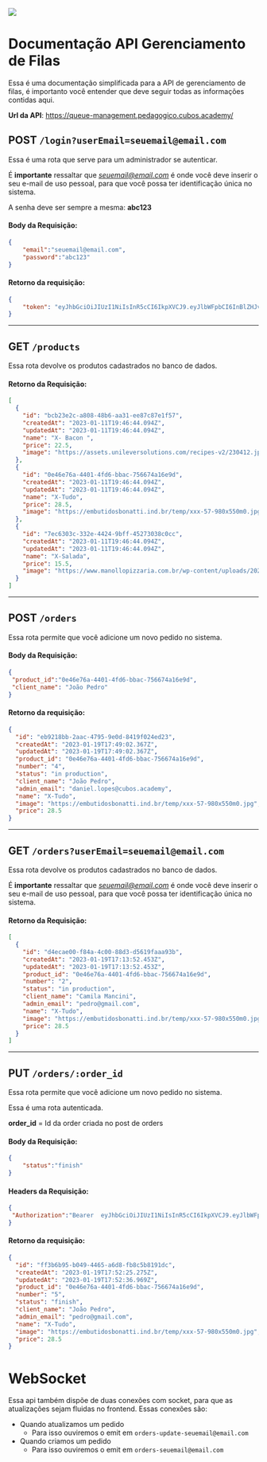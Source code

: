 ![](https://i.imgur.com/xG74tOh.png)

# Documentação API Gerenciamento de Filas

Essa é uma documentação simplificada para a API de gerenciamento de filas, é importanto você entender que deve seguir todas as informações contidas aqui.


**Url da API**: https://queue-management.pedagogico.cubos.academy/

## POST `/login?userEmail=seuemail@email.com`

Essa é uma rota que serve para um administrador se autenticar.

É **importante** ressaltar que *seuemail@email.com* é onde você deve inserir o seu e-mail de uso pessoal, para que você possa ter identificação única no sistema.

A senha deve ser sempre a mesma: **abc123**


#### Body da Requisição:
```json 
{
    "email":"seuemail@email.com",
    "password":"abc123"
}
```

#### Retorno da requisição: 

```json
{
    "token": "eyJhbGciOiJIUzI1NiIsInR5cCI6IkpXVCJ9.eyJlbWFpbCI6InBlZHJvQGdtYWlsLmNvbSIsImlhdCI6MTY3NDE0ODg0MCwiZXhwIjoxNjc0MjM1MjQwfQ.Iqev2UUCVRyy1ULDDbF8-kFRmgFcm0wTEAWGrYkA8Uk"
}
```

--- 
## GET `/products`

Essa rota devolve os produtos cadastrados no banco de dados.


#### Retorno da Requisição:
```json 
[
  {
    "id": "bcb23e2c-a808-48b6-aa31-ee87c87e1f57",
    "createdAt": "2023-01-11T19:46:44.094Z",
    "updatedAt": "2023-01-11T19:46:44.094Z",
    "name": "X- Bacon ",
    "price": 22.5,
    "image": "https://assets.unileversolutions.com/recipes-v2/230412.jpg?imwidth=800"
  },
  {
    "id": "0e46e76a-4401-4fd6-bbac-756674a16e9d",
    "createdAt": "2023-01-11T19:46:44.094Z",
    "updatedAt": "2023-01-11T19:46:44.094Z",
    "name": "X-Tudo",
    "price": 28.5,
    "image": "https://embutidosbonatti.ind.br/temp/xxx-57-980x550m0.jpg"
  },
  {
    "id": "7ec6303c-332e-4424-9bff-45273038c0cc",
    "createdAt": "2023-01-11T19:46:44.094Z",
    "updatedAt": "2023-01-11T19:46:44.094Z",
    "name": "X-Salada",
    "price": 15.5,
    "image": "https://www.manollopizzaria.com.br/wp-content/uploads/2021/02/X_TUDO_DE_HAMBURGUER1-1.jpg"
  }
]

```

---

## POST `/orders`

Essa rota permite que você adicione um novo pedido no sistema.


#### Body da Requisição:
```json 
{
 "product_id":"0e46e76a-4401-4fd6-bbac-756674a16e9d", 
 "client_name": "João Pedro"
}
```

#### Retorno da requisição: 

```json
{
  "id": "eb9218bb-2aac-4795-9e0d-8419f024ed23",
  "createdAt": "2023-01-19T17:49:02.367Z",
  "updatedAt": "2023-01-19T17:49:02.367Z",
  "product_id": "0e46e76a-4401-4fd6-bbac-756674a16e9d",
  "number": "4",
  "status": "in production",
  "client_name": "João Pedro",
  "admin_email": "daniel.lopes@cubos.academy",
  "name": "X-Tudo",
  "image": "https://embutidosbonatti.ind.br/temp/xxx-57-980x550m0.jpg",
  "price": 28.5
}
```
---

## GET `/orders?userEmail=seuemail@email.com`

Essa rota devolve os produtos cadastrados no banco de dados.

É **importante** ressaltar que *seuemail@email.com* é onde você deve inserir o seu e-mail de uso pessoal, para que você possa ter identificação única no sistema.


#### Retorno da Requisição:
```json 
[
  {
    "id": "d4ecae00-f84a-4c00-88d3-d5619faaa93b",
    "createdAt": "2023-01-19T17:13:52.453Z",
    "updatedAt": "2023-01-19T17:13:52.453Z",
    "product_id": "0e46e76a-4401-4fd6-bbac-756674a16e9d",
    "number": "2",
    "status": "in production",
    "client_name": "Camila Mancini",
    "admin_email": "pedro@gmail.com",
    "name": "X-Tudo",
    "image": "https://embutidosbonatti.ind.br/temp/xxx-57-980x550m0.jpg",
    "price": 28.5
  }
]

```

---

## PUT `/orders/:order_id`

Essa rota permite que você adicione um novo pedido no sistema.

Essa é uma rota autenticada.


**order_id** = Id da order criada no post de orders


#### Body da Requisição:
```json 
{
    "status":"finish"
}
```

#### Headers da Requisição:
```json 
{
 "Authorization":"Bearer  eyJhbGciOiJIUzI1NiIsInR5cCI6IkpXVCJ9.eyJlbWFpbCI6InBlZHJvQGdtYWlsLmNvbSIsImlhdCI6MTY3NDE1MDcxOCwiZXhwIjoxNjc0MjM3MTE4fQ.MbIXE4qPHtXpszzBv4Eis3QXOkTqKCo0D-6WJliNOHc"
}
```

#### Retorno da requisição: 

```json
{
  "id": "ff3b6b95-b049-4465-a6d8-fb8c5b8191dc",
  "createdAt": "2023-01-19T17:52:25.275Z",
  "updatedAt": "2023-01-19T17:52:36.969Z",
  "product_id": "0e46e76a-4401-4fd6-bbac-756674a16e9d",
  "number": "5",
  "status": "finish",
  "client_name": "João Pedro",
  "admin_email": "pedro@gmail.com",
  "name": "X-Tudo",
  "image": "https://embutidosbonatti.ind.br/temp/xxx-57-980x550m0.jpg",
  "price": 28.5
}
```

# WebSocket

Essa api também dispõe de duas conexões com socket, para que as atualizações sejam fluidas no frontend. Essas conexões são:

- Quando atualizamos um pedido
    - Para isso ouviremos o emit em `orders-update-seuemail@email.com`
- Quando criamos um pedido
    - Para isso ouviremos o emit em `orders-seuemail@email.com`
